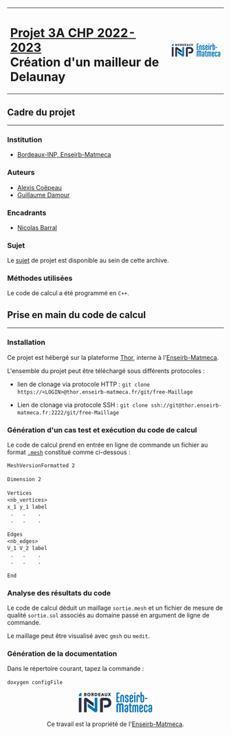 <table style="width:100%">
    <tr > <td> <h1> <a href="https://ccc.bordeaux-inp.fr/syllabus/index.php?annee=2022&mode=consultation&chemin=71125_71123_71122_71105_71104_71019_70340&langue=1">Projet 3A CHP 2022-2023</a> <br> Création d'un mailleur de Delaunay </h1> 
 </td> <td> <img src="./EMMK-logo.png" alt="Logo Enseirb-Matmeca"> </td> </tr>
</table>


## **Cadre du projet**
---------------------
### **Institution** 
- [Bordeaux-INP, Enseirb-Matmeca](https://enseirb-matmeca.bordeaux-inp.fr/fr)

### **Auteurs**

- [Alexis Coëpeau](https://www.linkedin.com/in/alexis-co%C3%ABpeau/)
- [Guillaume Damour](https://www.linkedin.com/in/guillaume-damour-5021331b7/)


### **Encadrants**
- [Nicolas Barral](https://nicolasbarral.fr/)

### **Sujet**

Le [sujet](./projet_delaunay.pdf) de projet est disponible au sein de cette archive.

### **Méthodes utilisées**

Le code de calcul a été programmé en `C++`.

## **Prise en main du code de calcul**
---------------------------------------------

### **Installation**

Ce projet est hébergé sur la plateforme [Thor](https://thor.enseirb-matmeca.fr/), interne à l'[Enseirb-Matmeca](https://enseirb-matmeca.bordeaux-inp.fr/fr).

L'ensemble du projet peut être téléchargé sous différents protocoles : 

- lien de clonage via protocole HTTP :  `git clone https://<LOGIN>@thor.enseirb-matmeca.fr/git/free-Maillage`

- Lien de clonage via protocole SSH :  `git clone ssh://git@thor.enseirb-matmeca.fr:2222/git/free-Maillage`

### **Génération d'un cas test et exécution du code de calcul**
Le code de calcul prend en entrée en ligne de commande un fichier au format [`.mesh`](./entrees.txt) constitué comme ci-dessous : 

```
MeshVersionFormatted 2

Dimension 2

Vertices
<nb_vertices>
x_1 y_1 label
 .   .    .
 .   .    .

Edges
<nb_edges>
V_1 V_2 label
 .   .    .
 .   .    .

End 
```

### **Analyse des résultats du code**
Le code de calcul déduit un maillage `sortie.mesh` et un fichier de mesure de qualité `sortie.sol` associés au domaine passé en argument de ligne de commande.

Le maillage peut être visualisé avec `gmsh` ou `medit`.

### **Génération de la documentation**

Dans le répertoire courant, tapez la commande :

`doxygen configFile` 

<div style='text-align:center'>
    <img src="./EMMK-logo.png" alt="Logo Enseirb-Matmeca">

Ce travail est la propriété de l'[Enseirb-Matmeca](https://enseirb-matmeca.bordeaux-inp.fr/fr).
</div>